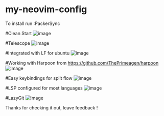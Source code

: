 # my-neovim-config

To install run :PackerSync

#Clean Start
![image](https://user-images.githubusercontent.com/16415899/234887976-175e6aa8-94ba-4812-9b95-14aa04d6b68d.png)

#Telescope
![image](https://user-images.githubusercontent.com/16415899/234888176-fd28d560-2e99-4bfa-91b3-e2427bd03454.png)

#Integrated with LF for ubuntu
![image](https://user-images.githubusercontent.com/16415899/234888322-3882d7a4-607e-4b24-8c8b-a7c535c336d5.png)

#Working with Harpoon from https://github.com/ThePrimeagen/harpoon
![image](https://user-images.githubusercontent.com/16415899/234888429-2df78806-216f-484a-ab8c-47b98707a89b.png)

#Easy keybindings for split flow
![image](https://user-images.githubusercontent.com/16415899/234889132-50369913-f5a3-4b89-9b4f-cb097230e26a.png)

#LSP configured for most languages
![image](https://user-images.githubusercontent.com/16415899/234889359-ee00859e-b1b6-4de7-927d-1359011229a3.png)

#LazyGit
![image](https://user-images.githubusercontent.com/16415899/234889456-7e9e8895-537e-41e7-bdb0-4fb53b613c9c.png)

Thanks for checking it out, leave feedback !
